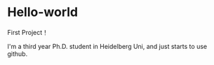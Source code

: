 # Hello-world
First Project！

I'm a third year Ph.D. student in Heidelberg Uni, and just starts to use github.
